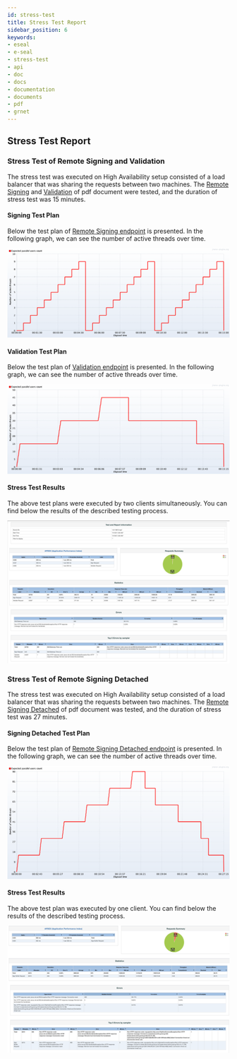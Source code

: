 ```yaml
---
id: stress-test
title: Stress Test Report
sidebar_position: 6
keywords:
- eseal
- e-seal
- stress-test
- api
- doc
- docs
- documentation
- documents
- pdf
- grnet
---
```


## Stress Test Report

### Stress Test of Remote Signing and Validation

The stress test was executed on High Availability setup consisted of a load balancer that was sharing the requests
between two machines. The [Remote Signing](signing.md#post---sign-a-pdf-document) and [Validation](validation.md) of pdf document were tested, and the 
duration of stress test was 15 minutes.


#### Signing Test Plan

Below the test plan of [Remote Signing endpoint](signing.md#request) is presented. In the following graph, we can see the number of active threads
over time.





![Signing Test Plan](assets/signing_test_plan.png)

#### Validation Test Plan

Below the test plan of [Validation endpoint](validation.md#request) is presented. In the following graph, we can see the number of active 
threads over time.


![Validation Test Plan](assets/validation_test_plan.png)

#### Stress Test Results

The above test plans were executed by two clients simultaneously. You can find below the results of the described 
testing process.

![Stress Test Results](assets/15_minutes_stress_test_report.png)

### Stress Test of Remote Signing Detached

The stress test was executed on High Availability setup consisted of a load balancer that was sharing the requests
between two machines. The [Remote Signing Detached](signing.md#post---sign-a-pdf-document-detached) of pdf document was tested, and the
duration of stress test was 27 minutes.

#### Signing Detached Test Plan

Below the test plan of [Remote Signing Detached endpoint](signing.md#request-1) is presented. In the following graph, we can see the number of active threads
over time.

![Signing Detached Test Plan](assets/signing_detached_test_plan.png)

#### Stress Test Results

The above test plan was executed by one client. You can find below the results of the described
testing process.

![Stress Test Results](assets/signing_detached_stress_test_report.png)


